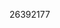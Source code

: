 [//]: # (Created by ./bin/manage_files.pl from ./species/Steinernema_scapterisci/PRJNA204942/Steinernema_scapterisci_PRJNA204942.publication.html on Thu Jun 11 13:45:53 2020)
26392177

